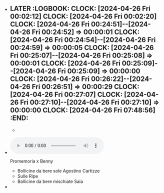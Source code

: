 - LATER
  :LOGBOOK:
  CLOCK: [2024-04-26 Fri 00:02:12]
  CLOCK: [2024-04-26 Fri 00:02:20]
  CLOCK: [2024-04-26 Fri 00:24:51]--[2024-04-26 Fri 00:24:52] =>  00:00:01
  CLOCK: [2024-04-26 Fri 00:24:54]--[2024-04-26 Fri 00:24:59] =>  00:00:05
  CLOCK: [2024-04-26 Fri 00:25:07]--[2024-04-26 Fri 00:25:08] =>  00:00:01
  CLOCK: [2024-04-26 Fri 00:25:09]--[2024-04-26 Fri 00:25:09] =>  00:00:00
  CLOCK: [2024-04-26 Fri 00:26:22]--[2024-04-26 Fri 00:26:51] =>  00:00:29
  CLOCK: [2024-04-26 Fri 00:27:07]
  CLOCK: [2024-04-26 Fri 00:27:10]--[2024-04-26 Fri 00:27:10] =>  00:00:00
  CLOCK: [2024-04-26 Fri 07:48:56]
  :END:
	-
	-
- ![2024-04-26-07-50-00.aac](../assets/2024-04-26-07-50-00.aac)
  
  Promemoria x Benny
	- Bollicine da bere sole
	  Agostino 
	  Cartizze
	- Sulle Ripe
	- Bollicine da bere mischiate
	  Saia
-